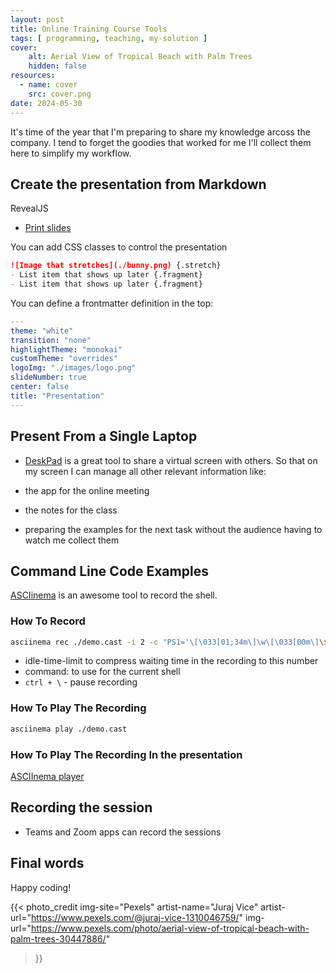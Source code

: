 ```yaml
---
layout: post
title: Online Training Course Tools
tags: [ programming, teaching, my-solution ]
cover: 
    alt: Aerial View of Tropical Beach with Palm Trees
    hidden: false
resources:
  - name: cover
    src: cover.png
date: 2024-05-30
---
```


It's time of the year that I'm preparing to share my knowledge arcoss the company.
I tend to forget the goodies that worked for me I'll collect them here to simplify my workflow.

<!--more-->

## Create the presentation from Markdown

RevealJS

- [Print slides](http://localhost:9999/?print-pdf-now)

You can add CSS classes to control the presentation

```md
![Image that stretches](./bunny.png) {.stretch}
- List item that shows up later {.fragment}
- List item that shows up later {.fragment}
```

You can define a frontmatter definition in the top:

```yaml
---
theme: "white"
transition: "none"
highlightTheme: "monokai"
customTheme: "overrides"
logoImg: "./images/logo.png"
slideNumber: true
center: false
title: "Presentation"
---
```

## Present From a Single Laptop

- [DeskPad](https://github.com/Stengo/DeskPad) is a great tool to share a virtual screen with others.
So that on my screen I can manage all other relevant information like:

- the app for the online meeting
- the notes for the class
- preparing the examples for the next task without the audience having to watch me collect them

## Command Line Code Examples

[ASCIinema](https://asciinema.org/) is an awesome tool to record the shell.

### How To Record

```bash
asciinema rec ./demo.cast -i 2 -c "PS1='\[\033[01;34m\]\w\[\033[00m\]\$\n> ' bash"
```

- idle-time-limit to compress waiting time in the recording to this number
- command: to use for the current shell
- `ctrl + \` - pause recording

### How To Play The Recording

```bash
asciinema play ./demo.cast
```

### How To Play The Recording In the presentation

[ASCIInema player](https://github.com/asciinema/asciinema-player)

## Recording the session

- Teams and Zoom apps can record the sessions

## Final words

Happy coding!

{{< photo_credit
    img-site="Pexels"
    artist-name="Juraj Vice"
    artist-url="https://www.pexels.com/@juraj-vice-1310046759/"
    img-url="https://www.pexels.com/photo/aerial-view-of-tropical-beach-with-palm-trees-30447886/"
>}}
